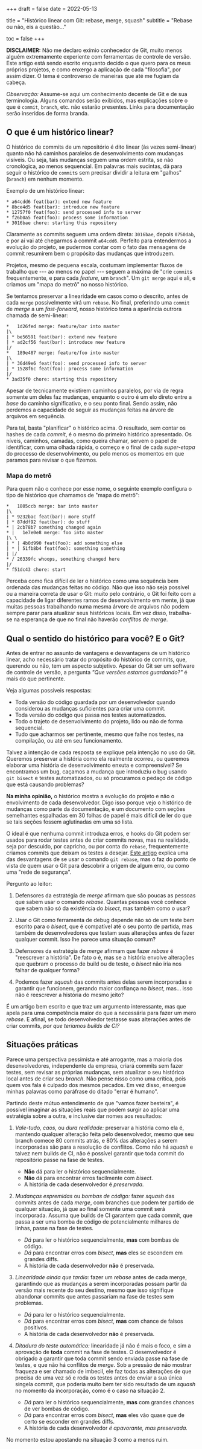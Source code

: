 +++
draft = false
date  = 2022-05-13

title    = "Histórico linear com Git: rebase, merge, squash"
subtitle = "Rebase ou não, eis a questão..."

toc = false
+++

**DISCLAIMER:** Não me declaro exímio conhecedor de Git, muito menos alguém
extremamente experiente com ferramentas de controle de versão. Este artigo está
sendo escrito enquanto decido o que quero para os meus próprios projetos, e
como enxergo a aplicação de cada "filosofia", por assim dizer. O tema é
controverso de maneiras que até me fugiam da cabeça.

_Observação:_ Assume-se aqui um conhecimento decente de Git e de sua
terminologia. Alguns comandos serão exibidos, mas explicações sobre o que é
`commit`, `branch`, etc. não estarão presentes. Links para documentação serão
inseridos de forma branda.

## O que é um histórico linear?

O histórico de commits de um repositório é dito linear (às vezes semi-linear)
quanto não há caminhos paralelos de desenvolvimento com mudanças visíveis. Ou
seja, tais mudanças seguem uma ordem estrita, se não cronológica, ao menos
sequencial. Em palavras mais sucintas, dá para seguir o histórico de `commit`s
sem precisar dividir a leitura em "galhos" (`branch`) em nenhum momento.

Exemplo de um histórico linear:

```
* a64cdd6 feat(bar): extend new feature
* 8bce4d5 feat(bar): introduce new feature
* 12757f0 feat(foo): send processed info to server
* f26b0a5 feat(foo): process some information
* 3016bae chore: starting this repository
```

Claramente as commits seguem uma ordem direta: `3016bae`, depois `0750dab`, e
por aí vai até chegarmos à commit `a64cdd6`. Perfeito para entendermos a
evolução do projeto, se pudermos contar com o fato das mensagens de commit
resumirem bem o propósito das mudanças que introduzem.

Projetos, mesmo de pequena escala, costumam implementar fluxos de trabalho que
--- ao menos no papel --- seguem a máxima de "crie `commit`s frequentemente, e
para cada _feature_, um `branch`". Um `git merge` aqui e ali, e criamos um
"mapa do metrô" no nosso histórico.

Se tentamos preservar a linearidade em casos como o descrito, antes de cada
`merge` possivelmente virá um `rebase`. No final, preferindo uma `commit` de
_merge_ a um _fast-forward_, nosso histórico toma a aparência outrora chamada
de semi-linear:

```
*   1d26fed merge: feature/bar into master
|\
| * be56591 feat(bar): extend new feature
| * ad2cf56 feat(bar): introduce new feature
|/
*   189e487 merge: feature/foo into master
|\
| * 36d49e6 feat(foo): send processed info to server
| * 1528f6c feat(foo): process some information
|/
* 3ad35f0 chore: starting this repository
```

Apesar de tecnicamente existirem caminhos paralelos, por via de regra somente
um deles faz mudanças, enquanto o outro é um elo direto entre a _base_ do
caminho significativo, e o seu ponto final. Sendo assim, não perdemos a
capacidade de seguir as mudanças feitas na árvore de arquivos em sequência.

Para tal, basta "planificar" o histórico acima. O resultado, sem contar os
hashes de cada _commit_, é o mesmo do primeiro histórico apresentado. Os
níveis, caminhos, camadas, como queira chamar, servem o papel de identificar,
com uma olhada rápida, o começo e o final de cada _super-etapa_ do processo de
desenvolvimento, ou pelo menos os momentos em que paramos para revisar o que
fizemos.

### Mapa do metrô

Para quem não o conhece por esse nome, o seguinte exemplo configura o tipo de
histórico que chamamos de "mapa do metrô":

```
*   1805ccb merge: bar into master
|\
| * 9232bac feat(bar): more stuff
| * 87ddf92 feat(bar): do stuff
* | 2cb78b7 something changed again
* |   1e7e0e8 merge: foo into master
|\ \
| * | 4b0d990 feat(foo): add something else
| * | 51fb8b4 feat(foo): something something
| |/
* / 26339fc whoops, something changed here
|/
* f51dc43 chore: start
```

Perceba como fica difícil de ler o histórico como uma sequência bem ordenada
das mudanças feitas no código. Não que isso não seja possível ou a maneira
correta de usar o Git: muito pelo contrário, o Git foi feito com a capacidade
de ligar diferentes ramos de desenvolvimento em mente, já que muitas pessoas
trabalhando numa mesma árvore de arquivos não podem sempre parar para atualizar
seus históricos locais. Em vez disso, trabalha-se na esperança de que no final
não haverão _conflitos de merge_.

## Qual o sentido do histórico para você? E o Git?

Antes de entrar no assunto de vantagens e desvantagens de um histórico linear,
acho necessário tratar do propósito do histórico de commits, que, querendo ou
não, tem um aspecto subjetivo. Apesar do Git ser um software de controle de
versão, a pergunta _"Que versões estamos guardando?"_ é mais do que pertinente.

Veja algumas possíveis respostas:

- Toda versão do código guardada por um desenvolvedor quando considerou as
  mudanças suficientes para criar uma commit.
- Toda versão do código que passa nos testes automatizados.
- Todo o trajeto de desenvolvimento do projeto, lido ou não de forma sequencial.
- Tudo que acharmos ser pertinente, mesmo que falhe nos testes, na compilação,
  ou até em seu funcionamento.

Talvez a intenção de cada resposta se explique pela intenção no uso do Git.
Queremos preservar a história como ela realmente ocorreu, ou queremos elaborar
uma história de desenvolvimento enxuta e compreensível? Se encontramos um bug,
caçamos a mudança que introduziu o bug usando `git bisect` e testes
automatizados, ou só procuramos o pedaço de código que está causando problemas?

**Na minha opinião,** o histórico mostra a evolução do projeto e não o
envolvimento de cada desenvolvedor. Digo isso porque vejo o histórico de
mudanças como parte da documentação, e um documento com seções semelhantes
espalhadas em 30 folhas de papel é mais difícil de ler do que se tais seções
fossem aglutinadas em uma só lista.

O ideal é que nenhuma commit introduza erros, e hooks do Git podem ser usados
para rodar testes antes de criar commits novas, mas na realidade, seja por
descuido, por capricho, ou por conta do `rebase`, frequentemente criamos
commits que deixam os testes a desejar. [Este artigo][stop-using-rebase]
explica uma das desvantagens de se usar o comando `git rebase`, mas o faz do
ponto de vista de quem usar o Git para descobrir a origem de algum erro, ou
como uma "rede de segurança".

Pergunto ao leitor:

1. Defensores da estratégia de _merge_ afirmam que são poucas as pessoas que
   sabem usar o comando _rebase_. Quantas pessoas você conhece que sabem não só
   da existência do _bisect_, mas também como o usar?

2. Usar o Git como ferramenta de debug depende não só de um teste bem escrito
   para o _bisect_, que é compatível até o seu ponto de partida, mas também de
   desenvolvedores que testam suas alterações antes de fazer qualquer commit.
   Isso lhe parece uma situação comum?

3. Defensores da estratégia de _merge_ afirmam que fazer _rebase_ é "reescrever
   a história". De fato o é, mas se a história envolve alterações que quebram o
   processo de build ou de teste, o _bisect_ não iria nos falhar de qualquer
   forma?

4. Podemos fazer _squash_ das commits antes delas serem incorporadas e garantir
   que funcionem, gerando maior confiança no _bisect_, mas... isso não é
   reescrever a história do mesmo jeito?

É um artigo bem escrito e que traz um argumento interessante, mas que apela
para uma competência maior do que a necessária para fazer um mero _rebase_. E
afinal, se todo desenvolvedor testasse suas alterações antes de criar commits,
_por que teríamos builds de CI?_

[stop-using-rebase]: https://medium.com/@fredrikmorken/why-you-should-stop-using-git-rebase-5552bee4fed1

## Situações práticas

Parece uma perspectiva pessimista e até arrogante, mas a maioria dos
desenvolvedores, independente da empresa, criará commits sem fazer testes, sem
revisar as próprias mudanças, sem atualizar o seu histórico local antes de
criar seu _branch_. Não pense nisso como uma crítica, pois quem vos fala é
culpado dos mesmos pecados. Em vez disso, enxergue minhas palavras como
paráfrase do ditado "errar é humano".

Partindo deste mútuo entendimento de que "vamos fazer besteira", é possível
imaginar as situações reais que podem surgir ao aplicar uma estratégia sobre a
outra, e inclusive dar nomes aos resultados:

1. _Vale-tudo, caos,_ ou _dura realidade:_ preservar a história como ela é,
   mantendo qualquer alteração feita pelo desenvolvedor, mesmo que seu branch
   comece 80 commits atrás, e 80% das alterações a serem incorporadas são para
   a resolução de conflitos. Como não há _squash_ e talvez nem builds de CI,
   não é possível garantir que toda commit do repositório passe na fase de
   testes.

   - **Não** dá para ler o histórico sequencialmente.
   - **Não** dá para encontrar erros facilmente com _bisect_.
   - A história de cada desenvolvedor é _preservada_.

2. _Mudanças espremidas_ ou _bombas de código:_ fazer _squash_ das commits
   antes de cada _merge_, com branches que podem ter partido de qualquer
   situação, já que ao final somente uma commit será incorporada. Assuma que
   builds de CI garantem que cada commit, que passa a ser uma bomba de código de
   potencialmente milhares de linhas, passe na fase de testes.

   - _Dá_ para ler o histórico sequencialmente, **mas** com bombas de código.
   - _Dá_ para encontrar erros com _bisect_, **mas** eles se escondem em grandes
     diffs.
   - A história de cada desenvolvedor **não** é preservada.

3. _Linearidade ainda que tardia:_ fazer um _rebase_ antes de cada merge,
   garantindo que as mudanças a serem incorporadas possam partir da versão mais
   recente do seu destino, mesmo que isso signifique abandonar commits que antes
   passariam na fase de testes sem problemas.

   - _Dá_ para ler o histórico sequencialmente.
   - _Dá_ para encontrar erros com _bisect_, **mas** com chance de falsos
     positivos.
   - A história de cada desenvolvedor **não** é preservada.

4. _Ditadura do teste automático:_ linearidade já não é mais o foco, e sim a
   aprovação de **toda** commit na fase de testes. O desenvolvedor é obrigado a
   garantir que toda commit sendo enviada passe na fase de testes, e que não há
   conflitos de _merge_. Sob a pressão de não mostrar fraqueza e ser chamado de
   imbecil, ele faz todas as alterações de que precisa de uma vez só e roda os
   testes antes de enviar a sua única singela commit, que poderia muito bem ter
   sido resultado de um _squash_ no momento da incorporação, como é o caso na
   situação 2.

   - _Dá_ para ler o histórico sequencialmente, **mas** com grandes chances de
     ver bombas de código.
   - _Dá_ para encontrar erros com _bisect_, **mas** eles vão quase que de certo
     se esconder em grandes diffs.
   - A história de cada desenvolvedor _é apavorante, mas preservada._

No momento estou apostando na situação 3 como a menos ruim.
